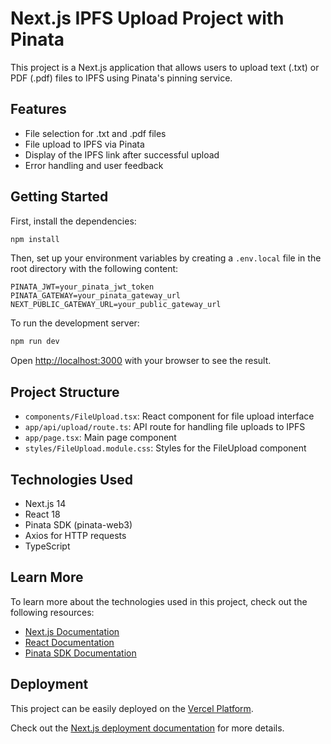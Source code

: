 # Next.js IPFS Upload Project with Pinata

This project is a Next.js application that allows users to upload text (.txt) or PDF (.pdf) files to IPFS using Pinata's pinning service.

## Features

- File selection for .txt and .pdf files
- File upload to IPFS via Pinata
- Display of the IPFS link after successful upload
- Error handling and user feedback

## Getting Started

First, install the dependencies:

```bash
npm install
```

Then, set up your environment variables by creating a `.env.local` file in the root directory with the following content:

```
PINATA_JWT=your_pinata_jwt_token
PINATA_GATEWAY=your_pinata_gateway_url
NEXT_PUBLIC_GATEWAY_URL=your_public_gateway_url
```

To run the development server:

```bash
npm run dev
```

Open [http://localhost:3000](http://localhost:3000) with your browser to see the result.

## Project Structure

- `components/FileUpload.tsx`: React component for file upload interface
- `app/api/upload/route.ts`: API route for handling file uploads to IPFS
- `app/page.tsx`: Main page component
- `styles/FileUpload.module.css`: Styles for the FileUpload component

## Technologies Used

- Next.js 14
- React 18
- Pinata SDK (pinata-web3)
- Axios for HTTP requests
- TypeScript

## Learn More

To learn more about the technologies used in this project, check out the following resources:

- [Next.js Documentation](https://nextjs.org/docs)
- [React Documentation](https://reactjs.org/docs)
- [Pinata SDK Documentation](https://github.com/PinataCloud/Pinata-SDK)

## Deployment

This project can be easily deployed on the [Vercel Platform](https://vercel.com/new?utm_medium=default-template&filter=next.js&utm_source=create-next-app&utm_campaign=create-next-app-readme).

Check out the [Next.js deployment documentation](https://nextjs.org/docs/app/building-your-application/deploying) for more details.

